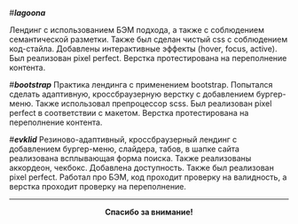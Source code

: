 #___lagoona___

Лендинг с использованием БЭМ подхода, а также с соблюдением семантической разметки.
Также был сделан чистый css с соблюдением код-стайла.
Добавлены интерактивные эффекты (hover, focus, active).
Был реализован pixel perfect.
Верстка протестирована на переполнение контента.

#___bootstrap___
Практика лендинга с применением bootstrap.
Попытался сделать адаптивную, кроссбраузерную верстку с добавлением бургер-меню.
Также использовал препроцессор scss.
Был реализован pixel perfect в соответствии с макетом.
Верстка протестирована на переполнение контента.

#___evklid___
Резиново-адаптивный, кроссбраузерный лендинг с добавлением бургер-меню, слайдера, табов, в шапке сайта реализована всплывающая форма поиска.
Также реализованы аккордеон, чекбокс.
Добавлена доступность.
Также был реализован pixel perfect.
Работал про БЭМ, код проходит проверку на валидность, а верстка проходит проверку на переполнение.

---
<div style="text-align:center"> 
<strong >
Спасибо за внимание!
</strong>
</div>
